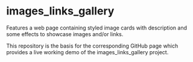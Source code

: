 # images_links_gallery
Features a web page containing styled image cards with description and some effects to showcase images and/or links. 

This repository is the basis for the corresponding GitHub page which provides a live working demo of the images_links_gallery project.
